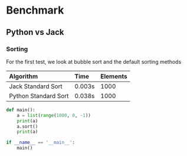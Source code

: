 # Benchmark 
## Python vs Jack

### Sorting
For the first test, we look at bubble sort and the default sorting methods

| Algorithm | Time | Elements
| :--- | :--- | :--- |  
Jack Standard Sort | 0.003s | 1000 |
Python Standard Sort | 0.038s | 1000 |


```Python
def main():
    a = list(range(1000, 0, -1))
    print(a)
    a.sort()
    print(a)

if __name__ == '__main__':
    main()
```
